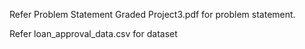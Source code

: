 Refer Problem Statement Graded Project3.pdf for problem statement.

Refer loan_approval_data.csv for dataset
